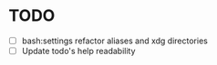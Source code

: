TODO
====

- [ ] bash:settings refactor aliases and xdg directories
- [ ] Update todo's help readability
